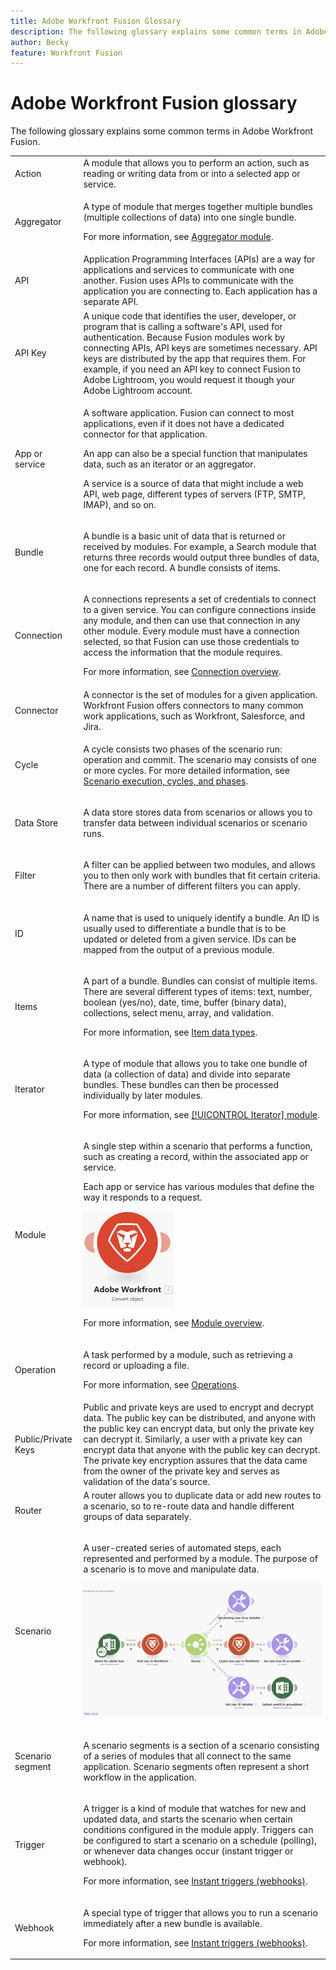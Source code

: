 ```yaml
---
title: Adobe Workfront Fusion Glossary
description: The following glossary explains some common terms in Adobe Workfront Fusion.
author: Becky
feature: Workfront Fusion
---
```

# Adobe Workfront Fusion glossary

The following glossary explains some common terms in Adobe Workfront Fusion.


<table style="table-layout:auto">
 <col> 
 <col> 
 <tbody> 
  <tr> 
   <td role="rowheader"> <p>Action</p> </td> 
   <td>A module that allows you to perform an action, such as reading or writing data from or into a selected app or service.</td> 
  </tr> 
  <tr> 
   <td role="rowheader"> <p>Aggregator</p> </td> 
   <td> <p>A type of module that merges together multiple bundles (multiple collections of data) into one single bundle. </p><p>For more information, see <a href="/help/workfront-fusion/references/modules/aggregator-module.md" class="MCXref xref">Aggregator module</a>.</p> </td> 
  </tr> 
  <tr> 
   <td role="rowheader">API</td> 
   <td>Application Programming Interfaces (APIs) are a way for applications and services to communicate with one another. Fusion uses APIs to communicate with the application you are connecting to. Each application has a separate API. </td> 
  </tr> 
  <tr> 
   <td role="rowheader">API Key</td> 
   <td>A unique code that identifies the user, developer, or program that is calling a software's API, used for authentication. Because Fusion modules work by connecting APIs, API keys are sometimes necessary. API keys are distributed by the app that requires them. For example, if you need an API key to connect Fusion to Adobe Lightroom, you would request it though your Adobe Lightroom account.</td> 
  </tr> 
  <tr> 
   <td role="rowheader">App or service</td> 
   <td> <p>A software application. Fusion can connect to most applications, even if it does not have a dedicated connector for that application.</p> <p>An app can also be a special function that manipulates data, such as an iterator or an aggregator. </p> <p>A service is a source of data that might include a web API, web page, different types of servers (FTP, SMTP, IMAP), and so on. </p>  </td> 
  </tr> 
  <tr> 
   <td role="rowheader"> <p>Bundle</p> </td> 
   <td> <p>A bundle is a basic unit of data that is returned or received by modules. For example, a Search module that returns three records would output three bundles of data, one for each record. A bundle consists of items.</p> </td> 
  </tr> 
  <tr>
   <td role="rowheader"> <p>Connection</p> </td> 
   <td> <p>A connections represents a set of credentials to connect to a given service. You can configure connections inside any module, and then can use that connection in any other module. Every module must have a connection selected, so that Fusion can use those credentials to access the information that the module requires. </p><p>For more information, see <a href="/help/workfront-fusion/get-started-with-fusion/understand-fusion/connection-overview.md" class="MCXref xref">Connection overview</a>.</p> </td> 
  </tr> 
  <tr> 
   <td role="rowheader">Connector</td> 
   <td>A connector is the set of modules for a given application. Workfront Fusion offers connectors to many common work applications, such as Workfront, Salesforce, and Jira.</td> 
  </tr> 
  <tr> 
   <td role="rowheader"> <p>Cycle</p> </td> 
   <td> <p>A cycle consists two phases of the scenario run: operation and commit. The scenario may consists of one or more cycles. For more detailed information, see <a href="/help/workfront-fusion/references/scenarios/scenario-execution-cycles-phases.md" class="MCXref xref">Scenario execution, cycles, and phases</a>.</p> </td> 
  </tr> 
  <tr> 
   <td role="rowheader"> <p>Data Store</p> </td> 
   <td> <p>A data store stores data from scenarios or allows you to transfer data between individual scenarios or scenario runs. </p><p><!--For more information, see <a href="../../workfront-fusion/modules/data-stores.md" class="MCXref xref">Data Stores</a>.--></p> </td> 
  </tr> 
  <tr> 
   <td role="rowheader"> <p>Filter</p> </td> 
   <td> <p> A filter can be applied between two modules, and allows you to then only work with bundles that fit certain criteria. There are a number of different filters you can apply. </p><p><!-- For more information, see <a href="../../workfront-fusion/scenarios/add-a-filter-to-a-scenario.md" class="MCXref xref">Add a filter to a scenario</a>.--></p> </td> 
  </tr> 
  <tr> 
   <td role="rowheader"> <p>ID </p> </td> 
   <td> <p>A name that is used to uniquely identify a bundle. An ID is usually used to differentiate a bundle that is to be updated or deleted from a given service. IDs can be mapped from the output of a previous module.</p> </td> 
  </tr> 
  <tr> 
   <td role="rowheader"> <p>Items</p> </td> 
   <td> <p>A part of a bundle. Bundles can consist of multiple items. There are several different types of items: text, number, boolean (yes/no), date, time, buffer (binary data), collections, select menu, array, and validation.</p><p> For more information, see <a href="/help/workfront-fusion/references/mapping-panel/data-types/" class="MCXref xref">Item data types</a>.</p> </td> 
  </tr>
  <tr> 
   <td role="rowheader"> <p>Iterator</p> </td> 
   <td> <p>A type of module that allows you to take one bundle of data (a collection of data) and divide into separate bundles. These bundles can then be processed individually by later modules. </p><p>For more information, see <a href="/help/workfront-fusion/references/modules/iterator-module.md" class="MCXref xref">[!UICONTROL Iterator] module</a>.</p> </td> 
  </tr> 
  <tr> 
   <td role="rowheader"> <p>Module</p> </td> 
   <td> <p>A single step within a scenario that performs a function, such as creating a record, within the associated app or service.</p> <p>Each app or service has various modules that define the way it responds to a request.</p>  <p> <img src="assets/module.png"> </p> <p>For more information, see <a href="/help/workfront-fusion/get-started-with-fusion/understand-fusion/module-overview.md" class="MCXref xref">Module overview</a>.</p> </td> 
  </tr> 
  <tr> 
   <td role="rowheader"> <p>Operation</p> </td> 
   <td> <p>A task performed by a module, such as retrieving a record or uploading a file.</p><p>For more information, see <a href="/help/workfront-fusion/set-up-and-manage-workfront-fusion/licensing-operations-overview/operations-in-workfront-fusion.md" class="MCXref xref">Operations</a>.</p>
  </tr> 
  <tr> 
   <td role="rowheader">Public/Private Keys</td> 
   <td>Public and private keys are used to encrypt and decrypt data. The public key can be distributed, and anyone with the public key can encrypt data, but only the private key can decrypt it. Similarly, a user with a private key can encrypt data that anyone with the public key can decrypt. The private key encryption assures that the data came from the owner of the private key and serves as validation of the data's source.</td> 
  </tr> 
  <tr> 
   <td role="rowheader"> <p>Router</p> </td> 
   <td>A router allows you to duplicate data or add new routes to a scenario, so to re-route data and handle different groups of data separately.</p><p> <!--For more information, see <a href="../../workfront-fusion/modules/router-module.md" class="MCXref xref">[!UICONTROL Router] module</a>.--></td> 
  </tr> 
  <tr> 
   <td role="rowheader"> <p>Scenario</p> </td> 
   <td> <p>A user-created series of automated steps, each represented and performed by a module. The purpose of a scenario is to move and manipulate data.</p> <p> <img src="assets/entire-scenario-blank.png" style="width: 350;height: 178;"> </p> <!--<p> For more information, see <a href="../../workfront-fusion/scenarios/create-a-scenario.md" class="MCXref xref">Create a scenario in[!UICONTROL  Adobe Workfront Fusion]</a>.--></p> </td> 
  </tr> 
  <tr> 
   <td role="rowheader"> <p>Scenario segment</p> </td> 
   <td> <p> A scenario segments is a section of a scenario consisting of a series of modules that all connect to the same application. Scenario segments often represent a short workflow in the application.</p> </td> 
  </tr> 
  <tr> 
   <td role="rowheader"> <p>Trigger</p> </td> 
   <td> <p>A trigger is a kind of module that watches for new and updated data, and starts the scenario when certain conditions configured in the module apply. Triggers can be configured to start a scenario on a schedule (polling), or whenever data changes occur (instant trigger or webhook).</p> <p>For more information, see <a href="/help/workfront-fusion/references/modules/webhooks-reference.md" class="MCXref xref">Instant triggers (webhooks)</a>.</p> </td> 
  </tr> 
  <tr> 
   <td role="rowheader"> <p>Webhook</p> </td> 
   <td> <p>A special type of trigger that allows you to run a scenario immediately after a new bundle is available. </p><p>For more information, see <a href="/help/workfront-fusion/references/modules/webhooks-reference.md" class="MCXref xref">Instant triggers (webhooks)</a>.</p> </td> 
  </tr> 
 </tbody> 
</table>
